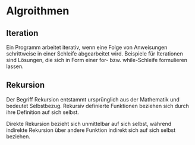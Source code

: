 # Algroithmen

## Iteration

Ein Programm arbeitet iterativ, wenn eine Folge von Anweisungen schrittweise in einer Schleife abgearbeitet wird. Beispiele für Iterationen sind Lösungen, die sich in Form einer for- bzw. while-Schleife formulieren lassen.

## Rekursion

Der Begriff Rekursion entstammt ursprünglich aus der Mathematik und bedeutet Selbstbezug. Rekursiv definierte Funktionen beziehen sich durch ihre Definition auf sich selbst.

Direkte Rekursion bezieht sich unmittelbar auf sich selbst, während indirekte Rekursion über andere Funktion indirekt sich auf sich selbst beziehen.
